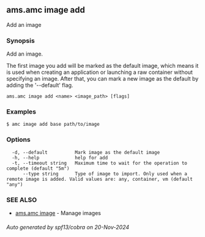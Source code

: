 ## ams.amc image add

Add an image

### Synopsis

Add an image.

The first image you add will be marked as the default image, which means it is used
when creating an application or launching a raw container without specifying an image.
After that, you can mark a new image as the default by adding the '--default' flag.


```
ams.amc image add <name> <image_path> [flags]
```

### Examples

```
$ amc image add base path/to/image
```

### Options

```
  -d, --default          Mark image as the default image
  -h, --help             help for add
  -t, --timeout string   Maximum time to wait for the operation to complete (default "5m")
      --type string      Type of image to import. Only used when a remote image is added. Valid values are: any, container, vm (default "any")
```

### SEE ALSO

* [ams.amc image](ams.amc_image.md)	 - Manage images

###### Auto generated by spf13/cobra on 20-Nov-2024
